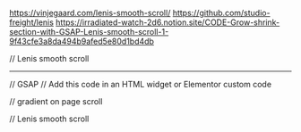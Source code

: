 https://vinjegaard.com/lenis-smooth-scroll/
https://github.com/studio-freight/lenis
https://irradiated-watch-2d6.notion.site/CODE-Grow-shrink-section-with-GSAP-Lenis-smooth-scroll-1-9f43cfe3a8da494b9afed5e80d1bd4db


// Lenis smooth scroll

<script src="https://cdn.jsdelivr.net/gh/studio-freight/lenis@0.2.28/bundled/lenis.js"></script>

<script>
const lenis = new Lenis({
  duration: 1.2,
  easing: (t) => Math.min(1, 1.001 - Math.pow(2, -10 * t)), // https://www.desmos.com/calculator/brs54l4xou
  direction: 'vertical', // vertical, horizontal
  gestureDirection: 'vertical', // vertical, horizontal, both
  smooth: true,
  mouseMultiplier: 1,
  smoothTouch: false,
  touchMultiplier: 2,
  infinite: false,
})



lenis.on('scroll', ({ scroll, limit, velocity, direction, progress }) => {
  console.log({ scroll, limit, velocity, direction, progress })
})

function raf(time) {
  lenis.raf(time)
  requestAnimationFrame(raf)
}

requestAnimationFrame(raf)
</script>

----

// GSAP
// Add this code in an HTML widget or Elementor custom code

<script src="https://cdnjs.cloudflare.com/ajax/libs/gsap/3.9.1/gsap.min.js"></script>
<script src="https://cdnjs.cloudflare.com/ajax/libs/gsap/3.9.1/ScrollTrigger.min.js"></script>

<script>
gsap.registerPlugin(ScrollTrigger);
const shrinkGrowSection = gsap.timeline({
  scrollTrigger: {
    trigger: ".shrink-grow-section",
    start: '100 center',
    scrub: true, // For smoother animation
    end: "max", // Adjust this value as needed
    ease: 'stepped.out',
    // markers: true,
    // duration:1,
  },
});

shrinkGrowSection
  .fromTo(".shrink-grow-section", { scale: 1.3 }, { scale: 1 }) // Shrink animation
  
</script>

// gradient on page scroll
<script>
    window.addEventListener('scroll', function() {
      var divs = document.getElementsByClassName('shrink-grow-section');
      var scrollTop = window.pageYOffset || document.documentElement.scrollTop;

      for (var i = 0; i < divs.length; i++) {
        var opacity = 1.5 - scrollTop / (divs[i].offsetTop + divs[i].offsetHeight);
        divs[i].style.opacity = opacity;
      }
    });
  </script>


// Lenis smooth scroll

<script src="https://cdn.jsdelivr.net/gh/studio-freight/lenis@0.2.28/bundled/lenis.js"></script>

<script>
const lenis = new Lenis({
  duration: 1.2,
  easing: (t) => Math.min(1, 1.001 - Math.pow(2, -10 * t)), // https://www.desmos.com/calculator/brs54l4xou
  direction: 'vertical', // vertical, horizontal
  gestureDirection: 'vertical', // vertical, horizontal, both
  smooth: true,
  mouseMultiplier: 1,
  smoothTouch: false,
  touchMultiplier: 2,
  infinite: false,
})



lenis.on('scroll', ({ scroll, limit, velocity, direction, progress }) => {
  console.log({ scroll, limit, velocity, direction, progress })
})

function raf(time) {
  lenis.raf(time)
  requestAnimationFrame(raf)
}

requestAnimationFrame(raf)
</script>

